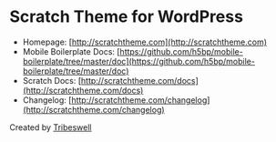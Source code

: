 # Scratch Theme for WordPress

* Homepage: [http://scratchtheme.com](http://scratchtheme.com)
* Mobile Boilerplate Docs: [https://github.com/h5bp/mobile-boilerplate/tree/master/doc](https://github.com/h5bp/mobile-boilerplate/tree/master/doc)
* Scratch Docs: [http://scratchtheme.com/docs](http://scratchtheme.com/docs)
* Changelog: [http://scratchtheme.com/changelog](http://scratchtheme.com/changelog)

Created by [Tribeswell](http://tribeswell.com)
